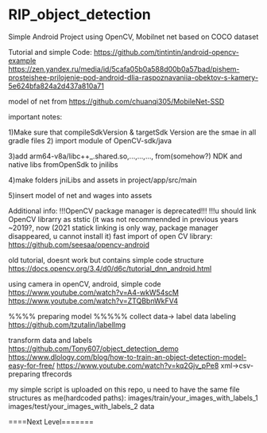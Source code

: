 # RIP_object_detection
Simple Android Project using OpenCV, Mobilnet net based on COCO dataset

Tutorial and simple Code:
https://github.com/tintintin/android-opencv-example
https://zen.yandex.ru/media/id/5cafa05b0a588d00b0a57bad/pishem-prosteishee-prilojenie-pod-android-dlia-raspoznavaniia-obektov-s-kamery-5e624bfa824a2d437a810a71

model of net from
https://github.com/chuanqi305/MobileNet-SSD

important notes:

1)Make sure that compileSdkVersion & targetSdk Version are the smae in all gradle files
2) import module of OpenCV-sdk/java

3)add arm64-v8a/libc++_.shared.so,...,...,..., from(somehow?) NDK and native libs fromOpenSdk to jnilibs

4)make folders jniLibs and assets in project/app/src/main

5)insert model of net and wages into assets

Additional info:
!!!OpenCV package manager is deprecated!!!
!!!u should link OpenCV librarry as ststic (it was not recommennded in previous years ~2019?, now (2021 statick linking is only way, package manager disappeared, u cannot install it)
fast import of open CV library:
https://github.com/seesaa/opencv-android

old tutorial, doesnt work but contains simple code structure
https://docs.opencv.org/3.4/d0/d6c/tutorial_dnn_android.html

using camera in openCV, android, simple code
https://www.youtube.com/watch?v=A4-wkW54scM
https://www.youtube.com/watch?v=ZTQBbnWkFV4



%%%% preparing model %%%%%
collect data-> label data
labeling
https://github.com/tzutalin/labelImg

transform data and labels
https://github.com/Tony607/object_detection_demo
https://www.dlology.com/blog/how-to-train-an-object-detection-model-easy-for-free/
https://www.youtube.com/watch?v=kq2Gjv_pPe8 xml->csv- preparing tfrecords

my simple script is uploaded on this repo, u need to have the same file structures as me(hardcoded paths):
images/train/your_images_with_labels_1
images/test/your_images_with_labels_2
data

====Next Level=======


